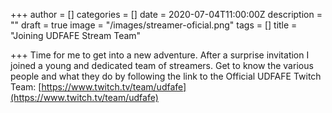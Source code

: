 +++
author = []
categories = []
date = 2020-07-04T11:00:00Z
description = ""
draft = true
image = "/images/streamer-oficial.png"
tags = []
title = "Joining UDFAFE Stream Team"

+++
Time for me to get into a new adventure. After a surprise invitation I joined a young and dedicated team of streamers. Get to know the various people and what they do by following the link to the Official UDFAFE Twitch Team: [https://www.twitch.tv/team/udfafe](https://www.twitch.tv/team/udfafe)